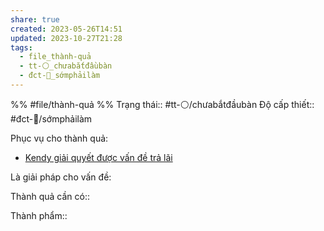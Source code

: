 ```yaml
---
share: true
created: 2023-05-26T14:51
updated: 2023-10-27T21:28
tags:
  - file_thành-quả
  - tt-⚪_chưabắtđầubàn
  - đct-🍃_sớmphảilàm
---
```


%%
#file/thành-quả
%%
Trạng thái:: #tt-⚪/chưabắtđầubàn
Độ cấp thiết:: #đct-🍃/sớmphảilàm

Phục vụ cho thành quả:
- [Kendy giải quyết được vấn đề trả lãi](../../../1%20Nhu%20c%E1%BA%A7u/Kendy%20gi%E1%BA%A3i%20quy%E1%BA%BFt%20%C4%91%C6%B0%E1%BB%A3c%20v%E1%BA%A5n%20%C4%91%E1%BB%81%20tr%E1%BA%A3%20l%C3%A3i.md)


Là giải pháp cho vấn đề:


Thành quả cần có:: 

Thành phẩm::
